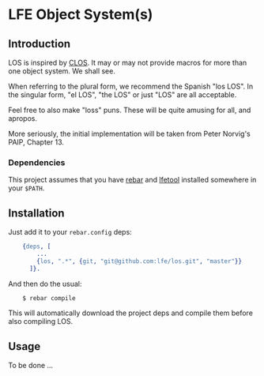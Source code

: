 # LFE Object System(s)


## Introduction

LOS is inspired by
[CLOS](https://en.wikipedia.org/wiki/Common_Lisp_Object_System). It may or may
not provide macros for more than one object system. We shall see.

When referring to the plural form, we recommend the Spanish "los LOS". In the
singular form, "el LOS", "the LOS" or just "LOS" are all acceptable.

Feel free to also make "loss" puns. These will be quite amusing for all, and apropos.

More seriously, the initial implementation will be taken from Peter Norvig's PAIP,
Chapter 13.


### Dependencies

This project assumes that you have [rebar](http://github.com/rebar/rebar) and 
[lfetool](http://github.com/lfe/lfetool) installed somewhere in your ``$PATH``.


## Installation

Just add it to your ``rebar.config`` deps:

```erlang
    {deps, [
        ...
        {los, ".*", {git, "git@github.com:lfe/los.git", "master"}}
      ]}.
```

And then do the usual:

```bash
    $ rebar compile
```

This will automatically download the project deps and compile them before also
compiling LOS.


## Usage

To be done ...
